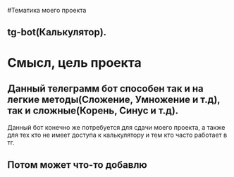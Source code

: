 #Тематика моего проекта
## tg-bot(Калькулятор).
# Смысл, цель проекта
## Данный телеграмм бот способен так и на легкие методы(Сложение, Умножение и т.д), так и сложные(Корень, Синус и т.д).
Данный бот конечно же потребуется для сдачи моего проекта, а также для тех кто не имеет доступа к калькулятору и тем кто часто работает в тг.
## Потом может что-то добавлю
